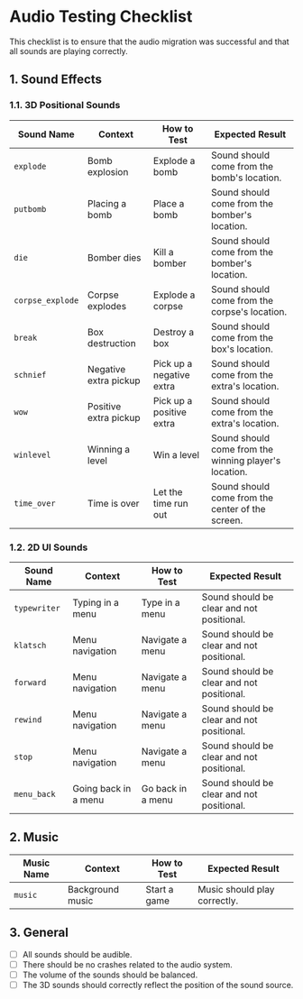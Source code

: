 # Audio Testing Checklist

This checklist is to ensure that the audio migration was successful and that all sounds are playing correctly.

## 1. Sound Effects

### 1.1. 3D Positional Sounds

| Sound Name | Context | How to Test | Expected Result |
|---|---|---|---|
| `explode` | Bomb explosion | Explode a bomb | Sound should come from the bomb's location. |
| `putbomb` | Placing a bomb | Place a bomb | Sound should come from the bomber's location. |
| `die` | Bomber dies | Kill a bomber | Sound should come from the bomber's location. |
| `corpse_explode` | Corpse explodes | Explode a corpse | Sound should come from the corpse's location. |
| `break` | Box destruction | Destroy a box | Sound should come from the box's location. |
| `schnief` | Negative extra pickup | Pick up a negative extra | Sound should come from the extra's location. |
| `wow` | Positive extra pickup | Pick up a positive extra | Sound should come from the extra's location. |
| `winlevel` | Winning a level | Win a level | Sound should come from the winning player's location. |
| `time_over` | Time is over | Let the time run out | Sound should come from the center of the screen. |

### 1.2. 2D UI Sounds

| Sound Name | Context | How to Test | Expected Result |
|---|---|---|---|
| `typewriter` | Typing in a menu | Type in a menu | Sound should be clear and not positional. |
| `klatsch` | Menu navigation | Navigate a menu | Sound should be clear and not positional. |
| `forward` | Menu navigation | Navigate a menu | Sound should be clear and not positional. |
| `rewind` | Menu navigation | Navigate a menu | Sound should be clear and not positional. |
| `stop` | Menu navigation | Navigate a menu | Sound should be clear and not positional. |
| `menu_back` | Going back in a menu | Go back in a menu | Sound should be clear and not positional. |

## 2. Music

| Music Name | Context | How to Test | Expected Result |
|---|---|---|---|
| `music` | Background music | Start a game | Music should play correctly. |

## 3. General

*   [ ] All sounds should be audible.
*   [ ] There should be no crashes related to the audio system.
*   [ ] The volume of the sounds should be balanced.
*   [ ] The 3D sounds should correctly reflect the position of the sound source.

